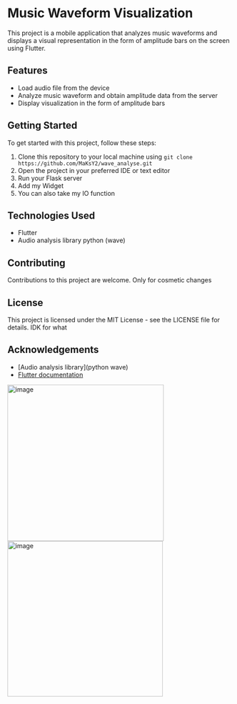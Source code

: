 # Music Waveform Visualization

This project is a mobile application that analyzes music waveforms and displays a visual representation in the form of amplitude bars on the screen using Flutter.
## Features

- Load audio file from the device
- Analyze music waveform and obtain amplitude data from the server
- Display visualization in the form of amplitude bars

## Getting Started

To get started with this project, follow these steps:

1. Clone this repository to your local machine using `git clone https://github.com/MaKsY2/wave_analyse.git`
2. Open the project in your preferred IDE or text editor
3. Run your Flask server
4. Add my Widget
5. You can also take my IO function

## Technologies Used

- Flutter
- Audio analysis library python (wave)

## Contributing

Contributions to this project are welcome. Only for cosmetic changes

## License

This project is licensed under the MIT License - see the LICENSE file for details. IDK for what

## Acknowledgements

- [Audio analysis library](python wave)
- [Flutter documentation](https://flutter.dev/docs)

<img width="350" alt="image" src="https://user-images.githubusercontent.com/96499661/232139774-4a3664c3-a41b-4caf-9109-d6a4016e5e27.png">
<img width="348" alt="image" src="https://user-images.githubusercontent.com/96499661/232139831-b56bca9e-8894-4543-8290-6360f085fc19.png">


